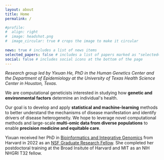 ```yaml
---
layout: about
title: Home
permalink: /

#profile:
#  align: right
#  image: headshot.png
#  image_circular: true # crops the image to make it circular
  
news: true # includes a list of news items
selected_papers: false # includes a list of papers marked as "selected={true}"
social: false # includes social icons at the bottom of the page
---
```


_Research group led by Yixuan He, PhD in the Human Genetics Center and the Department of Epidemiology at the University of Texas Health Science Center in Houston, Texas._

We are computational geneticists interested in studying how **genetic and environmental factors** determine an individual's health.

Our goal is to develop and apply **statistical and machine-learning** methods to better understand the mechanisms of disease manifestation and identify drivers of disease heterogeneity. We hope to leverage novel computational methods and large-scale **multi-omic data from diverse populations** to enable **precision medicine and equitable care**.

Yixuan received her PhD in [Bioinformatics and Integrative Genomics](https://dbmi.hms.harvard.edu/education/phd-program/big-phd-track) from Harvard in 2022 as an [NSF Graduate Research Fellow](https://www.nsfgrfp.org/). She completed her postdoctoral training at the Broad Insitute of Harvard and MIT as an NIH NHGRI T32 fellow. 
